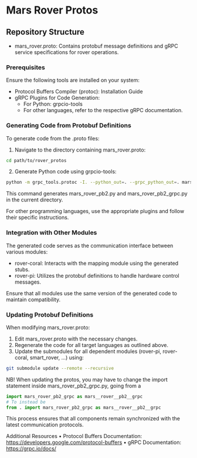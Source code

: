 # Mars Rover Protos
## Repository Structure
- mars_rover.proto: Contains protobuf message definitions and gRPC service specifications for rover operations.

### Prerequisites

Ensure the following tools are installed on your system:
- Protocol Buffers Compiler (protoc): Installation Guide
- gRPC Plugins for Code Generation:
    - For Python: grpcio-tools
    - For other languages, refer to the respective gRPC documentation.

### Generating Code from Protobuf Definitions

To generate code from the .proto files:
1.	Navigate to the directory containing mars_rover.proto:
```bash
cd path/to/rover_protos
````

2.	Generate Python code using grpcio-tools:
```bash
python -m grpc_tools.protoc -I. --python_out=. --grpc_python_out=. mars_rover.proto
```

This command generates mars_rover_pb2.py and mars_rover_pb2_grpc.py in the current directory.

For other programming languages, use the appropriate plugins and follow their specific instructions.

### Integration with Other Modules

The generated code serves as the communication interface between various modules:
- rover-coral: Interacts with the mapping module using the generated stubs.
- rover-pi: Utilizes the protobuf definitions to handle hardware control messages.

Ensure that all modules use the same version of the generated code to maintain compatibility.

### Updating Protobuf Definitions

When modifying mars_rover.proto:
1.	Edit mars_rover.proto with the necessary changes.
2.	Regenerate the code for all target languages as outlined above.
3.	Update the submodules for all dependent modules (rover-pi, rover-coral, smart_rover, ...) using:
```bash
git submodule update --remote --recursive
```

NB! When updating the protos, you may have to change the import statement inside mars_rover_pb2_grpc.py, going from a
```python
import mars_rover_pb2_grpc as mars__rover__pb2__grpc
# To instead be 
from . import mars_rover_pb2_grpc as mars__rover__pb2__grpc
```

This process ensures that all components remain synchronized with the latest communication protocols.

Additional Resources
	•	Protocol Buffers Documentation: https://developers.google.com/protocol-buffers
	•	gRPC Documentation: https://grpc.io/docs/
